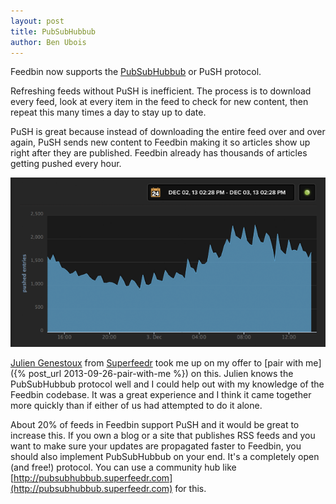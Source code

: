 ```yaml
---
layout: post
title: PubSubHubbub
author: Ben Ubois
---
```


Feedbin now supports the [PubSubHubbub](http://en.wikipedia.org/wiki/PubSubHubbub) or PuSH protocol.

Refreshing feeds without PuSH is inefficient. The process is to download every feed, look at every item in the feed to check for new content, then repeat this many times a day to stay up to date.

PuSH is great because instead of downloading the entire feed over and over again, PuSH sends new content to Feedbin making it so articles show up right after they are published. Feedbin already has thousands of articles getting pushed every hour.

![PuSH](/assets/images/2013-12-03/push.png)

[Julien Genestoux](http://about.me/julien) from [Superfeedr](http://superfeedr.com/) took me up on my offer to [pair with me]({% post_url 2013-09-26-pair-with-me %}) on this. Julien knows the PubSubHubbub protocol well and I could help out with my knowledge of the Feedbin codebase. It was a great experience and I think it came together more quickly than if either of us had attempted to do it alone.

About 20% of feeds in Feedbin support PuSH and it would be great to increase this. If you own a blog or a site that publishes RSS feeds and you want to make sure your updates are propagated faster to Feedbin, you should also implement PubSubHubbub on your end. It's a completely open (and free!) protocol. You can use a community hub like [http://pubsubhubbub.superfeedr.com](http://pubsubhubbub.superfeedr.com) for this.